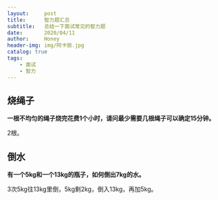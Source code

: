 ```yaml
---
layout:     post
title:      智力题汇总
subtitle:   总结一下面试常见的智力题
date:       2020/04/11
author:     Honey				
header-img: img/阿卡丽.jpg
catalog: true 						
tags:
    - 面试
    - 智力
---
```


## 烧绳子

**一根不均匀的绳子烧完花费1个小时，请问最少需要几根绳子可以确定15分钟。**

2根。

## 倒水

**有一个5kg和一个13kg的瓶子，如何倒出7kg的水。**

3次5kg往13kg里倒，5kg剩2kg，倒入13kg，再加5kg。
